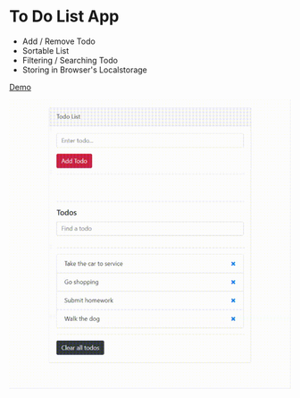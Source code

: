 # To Do List App

- Add / Remove Todo
- Sortable List
- Filtering / Searching Todo
- Storing in Browser's Localstorage

[Demo](https://semihsemih.github.io/To-Do-List-App/)

![](assets/img/demo.gif)

